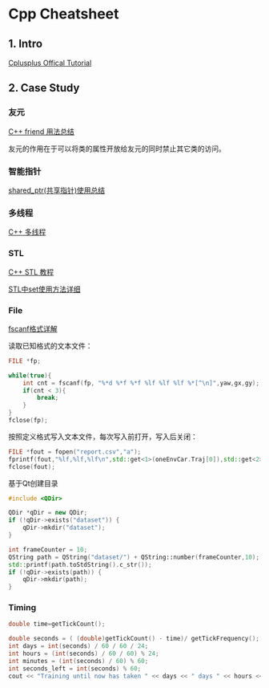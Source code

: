 # Cpp Cheatsheet

## 1. Intro

[Cplusplus Offical Tutorial](http://www.cplusplus.com/doc/tutorial/)



## 2. Case Study

### 友元

[C++ friend 用法总结](https://blog.csdn.net/ddupd/article/details/38053159)

友元的作用在于可以将类的属性开放给友元的同时禁止其它类的访问。



### 智能指针

[shared_ptr(共享指针)使用总结](https://blog.csdn.net/wdxin1322/article/details/23738593)



### 多线程

[C++ 多线程](http://www.runoob.com/cplusplus/cpp-multithreading.html)



### STL

[C++ STL 教程](http://www.runoob.com/cplusplus/cpp-stl-tutorial.html)

[STL中set使用方法详细](https://blog.csdn.net/changjiale110/article/details/79108447)



### File

[fscanf格式详解](https://blog.csdn.net/q_l_s/article/details/22572777)

读取已知格式的文本文件：

```c++
FILE *fp;

while(true){
    int cnt = fscanf(fp, "%*d %*f %*f %lf %lf %lf %*[^\n]",yaw,gx,gy);
    if(cnt < 3){
        break;
    }
}
fclose(fp);
```

按照定义格式写入文本文件，每次写入前打开，写入后关闭：

```c++
FILE *fout = fopen("report.csv","a");
fprintf(fout,"%lf,%lf,%lf\n",std::get<1>(oneEnvCar.Traj[0]),std::get<2>(oneEnvCar.Traj[0]),n_path_deviation);
fclose(fout);
```

基于Qt创建目录

```c++
#include <QDir>

QDir *qDir = new QDir;
if (!qDir->exists("dataset")) {
    qDir->mkdir("dataset");
}

int frameCounter = 10;
QString path = QString("dataset/") + QString::number(frameCounter,10);
std::printf(path.toStdString().c_str());
if (!qDir->exists(path)) {
    qDir->mkdir(path);
}
```

### Timing

```c++
double time=getTickCount();

double seconds = ( (double)getTickCount() - time)/ getTickFrequency();
int days = int(seconds) / 60 / 60 / 24;
int hours = (int(seconds) / 60 / 60) % 24;
int minutes = (int(seconds) / 60) % 60;
int seconds_left = int(seconds) % 60;
cout << "Training until now has taken " << days << " days " << hours << " hours " << minutes << " minutes " << seconds_left <<" seconds." << endl;
```
